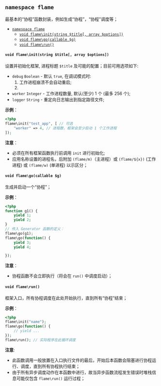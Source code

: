 
## `namespace flame`
最基本的“协程”函数封装，例如生成“协程”，“协程”调度等；


<!-- TOC depthFrom:1 depthTo:6 withLinks:1 updateOnSave:0 orderedList:0 -->

- [`namespace flame`](#namespace-flame)
	- [`void flame\init(string $title[, array $options])`](#void-flameinitstring-title-array-options)
	- [`void flame\go(callable $g)`](#void-flamegocallable-g)
	- [`void flame\run()`](#void-flamerun)

<!-- /TOC -->

#### `void flame\init(string $title[, array $options])`
设置并初始化框架, 进程标题 `$title` 及可能的配置；目前可用选项如下:

* `debug` `Boolean` - 默认 `true`, 在调试模式时: 
	1. 工作进程崩溃不会自动重启;
	2.  
* `worker` `Integer` - 工作进程数量, 默认(至少) 1 个 (最多 256 个);
* `logger` `String` - 重定向日志输出到指定路径文件;


**示例**：
``` php
<?php
flame\init("test_app", [ // 可选
	"worker" => 4, // 进程数，框架会至少启动 1 个工作进程
]);
```

**注意**：
* 必须在所有框架函数执行前调用 `init` 进行初始化;
* 应用名称设置的进程名，后附加 `(flame/m)`（主进程）或 `(flame/${x})` (工作进程) 或 `(flame/w)` (单进程) 以示区分；

#### `void flame\go(callable $g)`
生成并启动一个“协程”；

**示例**：
``` php
<?php
function g1() {
	yield 1;
	yield 2;
}
// 传入 Generator 函数的定义：
flame\go(g1);
flame\go(function() {
	yield 3;
	yield 4;

});
```

**注意**：
* 协程函数不会立即执行（将会在 `run()` 中调度启动）；

#### `void flame\run()`
框架入口，所有协程调度在此处开始执行，直到所有“协程”结束；

**示例**：
``` PHP
<?php
flame\init("name");
flame\go(function() {
	// yield ...
});
flame\run(); // 实际程序在此循环调度
```

**注意**:
* 此函数调用一般放置在入口执行文件的最后，开始后本函数会阻塞进行协程运行、调度，直到所有协程执行结束；
* 由于所有异步调度动作在本函数中进行，故当异步函数流程发生错误时堆栈信息可能仅包含 `flame\run()` 运行过程；
